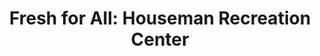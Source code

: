 ---
title: "Fresh for All: Houseman Recreation Center"
url: /philadelphia/fresh-for-all-houseman-recreation-center/
shop: Hofladen
---